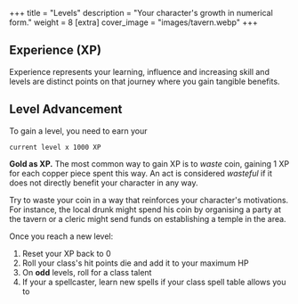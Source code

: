 +++
title = "Levels"
description = "Your character's growth in numerical form."
weight = 8
[extra] 
cover_image = "images/tavern.webp"
+++

## Experience (XP)

Experience represents your learning, influence and increasing skill and levels
are distinct points on that journey where you gain tangible benefits.

## Level Advancement

To gain a level, you need to earn your

```
current level x 1000 XP
```

**Gold as XP.** The most common way to gain XP is to _waste_ coin, gaining 1 XP
for each copper piece spent this way. An act is considered _wasteful_ if it does
not directly benefit your character in any way.

Try to waste your coin in a way that reinforces your character's motivations.
For instance, the local drunk might spend his coin by organising a party at the
tavern or a cleric might send funds on establishing a temple in the area.

Once you reach a new level:

1. Reset your XP back to 0
1. Roll your class's hit points die and add it to your maximum HP
1. On **odd** levels, roll for a class talent
1. If your a spellcaster, learn new spells if your class spell table allows you
   to
